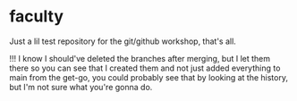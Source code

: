 # faculty
Just a lil test repository for the git/github workshop, that's all.

!!! I know I should've deleted the branches after merging, but I let them there so you can see that I created them and not just added everything to main from the get-go, you could probably see that by looking at the history, but I'm not sure what you're gonna do.